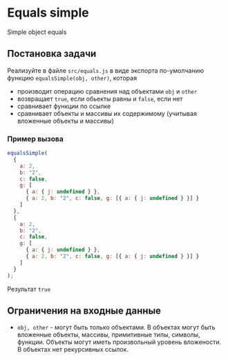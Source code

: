 # Equals simple
Simple object equals


## Постановка задачи

Реализуйте в файле `src/equals.js` в виде экспорта по-умолчанию функцию `equalsSimple(obj, other)`, которая

- производит операцию сравнения над объектами `obj` и `other`
- возвращает `true`, если обьекты равны и `false`, если нет
- сравнивает функции по ссылке
- сравнивает объекты и массивы их содержимому (учитывая вложенные объекты и массивы)

### Пример вызова

```js
equalsSimple(
  {
    a: 2,
    b: "2",
    c: false,
    g: [
      { a: { j: undefined } },
      { a: 2, b: "2", c: false, g: [{ a: { j: undefined } }] }
    ]
  },
  {
    a: 2,
    b: "2",
    c: false,
    g: [
      { a: { j: undefined } },
      { a: 2, b: "2", c: false, g: [{ a: { j: undefined } }] }
    ]
  }
);
```

Результат `true`

## Ограничения на входные данные

- `obj, other` - могут быть только объектами. В объектах могут быть вложенные объекты, массивы, примитивные типы, символы, функции. Объекты могут иметь произвольный уровень вложености. В объектах нет рекурсивных ссылок.
